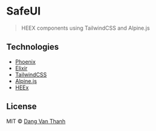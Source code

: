 # SafeUI

> HEEX components using TailwindCSS and Alpine.js

## Technologies

- [Phoenix](https://www.phoenixframework.org/)
- [Elixir](https://elixir-lang.org/)
- [TailwindCSS](https://tailwindcss.com/)
- [Alpine.js](https://alpinejs.dev/)
- [HEEx](https://hexdocs.pm/phoenix_live_view/Phoenix.Component.html)

## License

MIT © [Dang Van Thanh](https://dangthanh.org)